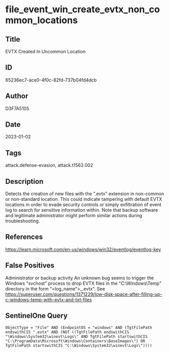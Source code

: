 # file_event_win_create_evtx_non_common_locations

## Title
EVTX Created In Uncommon Location

## ID
65236ec7-ace0-4f0c-82fd-737b04fd4dcb

## Author
D3F7A5105

## Date
2023-01-02

## Tags
attack.defense-evasion, attack.t1562.002

## Description
Detects the creation of new files with the ".evtx" extension in non-common or non-standard location.
This could indicate tampering with default EVTX locations in order to evade security controls or simply exfiltration of event log to search for sensitive information within.
Note that backup software and legitimate administrator might perform similar actions during troubleshooting.


## References
https://learn.microsoft.com/en-us/windows/win32/eventlog/eventlog-key

## False Positives
Administrator or backup activity
An unknown bug seems to trigger the Windows "svchost" process to drop EVTX files in the "C:\Windows\Temp" directory in the form "<log_name">_<uuid>.evtx". See https://superuser.com/questions/1371229/low-disk-space-after-filling-up-c-windows-temp-with-evtx-and-txt-files

## SentinelOne Query
```
ObjectType = "File" AND (EndpointOS = "windows" AND (TgtFilePath endswithCIS ".evtx" AND (NOT ((TgtFilePath endswithCIS "\Windows\System32\winevt\Logs\" AND TgtFilePath startswithCIS "C:\ProgramData\Microsoft\Windows\Containers\BaseImages\") OR TgtFilePath startswithCIS "C:\Windows\System32\winevt\Logs\"))))

```